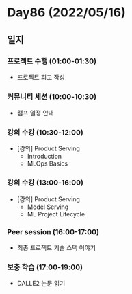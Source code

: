 # Day86 (2022/05/16)

## 일지

### 프로젝트 수행 (01:00-01:30)

  * 프로젝트 회고 작성

### 커뮤니티 세션 (10:00-10:30)

  * 캠프 일정 안내

### 강의 수강 (10:30-12:00)

  * [강의] Product Serving
    * Introduction
    * MLOps Basics

### 강의 수강 (13:00-16:00)

  * [강의] Product Serving
    * Model Serving
    * ML Project Lifecycle

### Peer session (16:00-17:00)

  * 최종 프로젝트 기술 스택 이야기

### 보충 학습 (17:00-19:00)

  * DALLE2 논문 읽기
